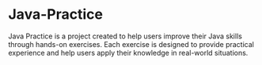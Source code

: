 # Java-Practice
Java Practice is a project created to help users improve their Java skills through hands-on exercises. Each exercise is designed to provide practical experience and help users apply their knowledge in real-world situations.
